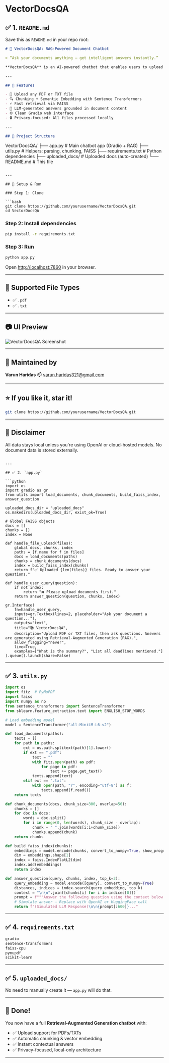 # VectorDocsQA

## ✅ 1. `README.md`

Save this as `README.md` in your repo root:

```markdown
# 🧠 VectorDocsQA: RAG-Powered Document Chatbot

> “Ask your documents anything — get intelligent answers instantly.”

**VectorDocsQA** is an AI-powered chatbot that enables users to upload documents (PDF, TXT) and query them in natural language. Built using **Retrieval-Augmented Generation (RAG)**, the chatbot leverages **FAISS** for fast vector search and **LLMs** for generating contextual, grounded answers.

---

## 🚀 Features

- 📂 Upload any PDF or TXT file
- 🔍 Chunking + Semantic Embedding with Sentence Transformers
- ⚡ Fast retrieval via FAISS
- 🧠 LLM-generated answers grounded in document content
- 🌐 Clean Gradio web interface
- 🔒 Privacy-focused: All files processed locally

---

## 📁 Project Structure

```

VectorDocsQA/
├── app.py                 # Main chatbot app (Gradio + RAG)
├── utils.py               # Helpers: parsing, chunking, FAISS
├── requirements.txt       # Python dependencies
├── uploaded\_docs/         # Uploaded docs (auto-created)
└── README.md              # This file

````

---

## 🧪 Setup & Run

### Step 1: Clone

```bash
git clone https://github.com/yourusername/VectorDocsQA.git
cd VectorDocsQA
````

### Step 2: Install dependencies

```bash
pip install -r requirements.txt
```

### Step 3: Run

```bash
python app.py
```

Open [http://localhost:7860](http://localhost:7860) in your browser.

---

## 📂 Supported File Types

* ✅ `.pdf`
* ✅ `.txt`

---

## 📷 UI Preview

![VectorDocsQA Screenshot](https://user-images.githubusercontent.com/demo/vector-ui.png)

---

## 🙋 Maintained by

**Varun Haridas**
📫 [varun.haridas321@gmail.com](mailto:varun.haridas321@gmail.com)

---

## ⭐ If you like it, star it!

```bash
git clone https://github.com/yourusername/VectorDocsQA.git
```

---

## 🔐 Disclaimer

All data stays local unless you're using OpenAI or cloud-hosted models. No document data is stored externally.

````

---

## ✅ 2. `app.py`

```python
import os
import gradio as gr
from utils import load_documents, chunk_documents, build_faiss_index, answer_question

uploaded_docs_dir = "uploaded_docs"
os.makedirs(uploaded_docs_dir, exist_ok=True)

# Global FAISS objects
docs = []
chunks = []
index = None

def handle_file_upload(files):
    global docs, chunks, index
    paths = [f.name for f in files]
    docs = load_documents(paths)
    chunks = chunk_documents(docs)
    index = build_faiss_index(chunks)
    return f"✅ Uploaded {len(files)} files. Ready to answer your questions."

def handle_user_query(question):
    if not index:
        return "❌ Please upload documents first."
    return answer_question(question, chunks, index)

gr.Interface(
    fn=handle_user_query,
    inputs=gr.Textbox(lines=2, placeholder="Ask your document a question..."),
    outputs="text",
    title="📚 VectorDocsQA",
    description="Upload PDF or TXT files, then ask questions. Answers are generated using Retrieval-Augmented Generation (RAG).",
    allow_flagging="never",
    live=True,
    examples=["What is the summary?", "List all deadlines mentioned."]
).queue().launch(share=False)
````

---

## ✅ 3. `utils.py`

```python
import os
import fitz  # PyMuPDF
import faiss
import numpy as np
from sentence_transformers import SentenceTransformer
from sklearn.feature_extraction.text import ENGLISH_STOP_WORDS

# Load embedding model
model = SentenceTransformer("all-MiniLM-L6-v2")

def load_documents(paths):
    texts = []
    for path in paths:
        ext = os.path.splitext(path)[1].lower()
        if ext == ".pdf":
            text = ""
            with fitz.open(path) as pdf:
                for page in pdf:
                    text += page.get_text()
            texts.append(text)
        elif ext == ".txt":
            with open(path, "r", encoding="utf-8") as f:
                texts.append(f.read())
    return texts

def chunk_documents(docs, chunk_size=300, overlap=50):
    chunks = []
    for doc in docs:
        words = doc.split()
        for i in range(0, len(words), chunk_size - overlap):
            chunk = " ".join(words[i:i+chunk_size])
            chunks.append(chunk)
    return chunks

def build_faiss_index(chunks):
    embeddings = model.encode(chunks, convert_to_numpy=True, show_progress_bar=True)
    dim = embeddings.shape[1]
    index = faiss.IndexFlatL2(dim)
    index.add(embeddings)
    return index

def answer_question(query, chunks, index, top_k=3):
    query_embedding = model.encode([query], convert_to_numpy=True)
    distances, indices = index.search(query_embedding, top_k)
    context = "\n\n".join([chunks[i] for i in indices[0]])
    prompt = f"""Answer the following question using the context below.\n\nContext:\n{context}\n\nQuestion: {query}\nAnswer:"""
    # Simulate answer — Replace with OpenAI or HuggingFace call
    return f"(Simulated LLM Response)\n\n{prompt[:600]}..."
```

---

## ✅ 4. `requirements.txt`

```txt
gradio
sentence-transformers
faiss-cpu
pymupdf
scikit-learn
```

---

## ✅ 5. `uploaded_docs/`

No need to manually create it — `app.py` will do that.

---

## 🏁 Done!

You now have a full **Retrieval-Augmented Generation chatbot** with:

* ✅ Upload support for PDFs/TXTs
* ✅ Automatic chunking & vector embedding
* ✅ Instant contextual answers
* ✅ Privacy-focused, local-only architecture

---


